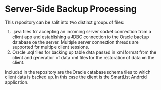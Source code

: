 # Server-Side Backup Processing
This repository can be split into two distinct groups of files:
1. .java files for accepting an incoming server socket connection from a client app and establishing a JDBC connection to the Oracle backup database on the server. Multiple server connection threads are supported for multiple client sessions.
2. Oracle .sql files for backing up table data passed in xml format from the client and generation of data xml files for the restoration of data on the client.

Included in the repository are the Oracle database schema files to which client data is backed up. In this case the client is the SmartList Android application.
